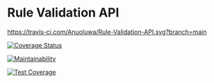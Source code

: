 # Rule Validation API
https://travis-ci.com/Anuoluwa/Rule-Validation-API.svg?branch=main 

[![Coverage Status](https://coveralls.io/repos/github/Anuoluwa/Rule-Validation-API/badge.svg?branch=main)](https://coveralls.io/github/Anuoluwa/Rule-Validation-API?branch=main)

[![Maintainability](https://api.codeclimate.com/v1/badges/4c64ba2e6b545945b1f4/maintainability)](https://codeclimate.com/github/Anuoluwa/Rule-Validation-API/maintainability)

[![Test Coverage](https://api.codeclimate.com/v1/badges/4c64ba2e6b545945b1f4/test_coverage)](https://codeclimate.com/github/Anuoluwa/Rule-Validation-API/test_coverage)